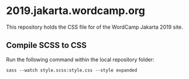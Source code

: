 # 2019.jakarta.wordcamp.org

This repository holds the CSS file for of the WordCamp Jakarta 2019 site.

## Compile SCSS to CSS

Run the following command within the local repository folder:

```
sass --watch style.scss:style.css --style expanded
```